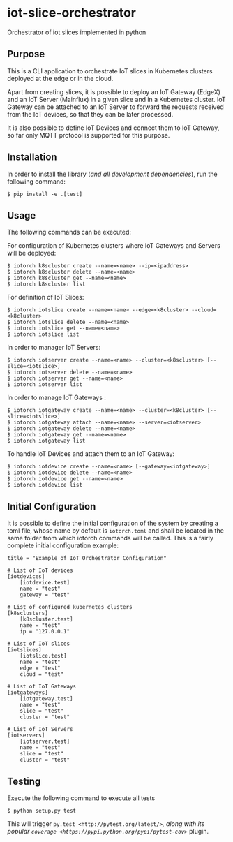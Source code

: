 # iot-slice-orchestrator
Orchestrator of iot slices implemented in python

Purpose
-------

This is a CLI application to orchestrate IoT slices in Kubernetes clusters deployed at the edge or in the cloud.

Apart from creating slices, it is possible to deploy an IoT Gateway (EdgeX) and an IoT Server (Mainflux) in a given slice and in a Kubernetes cluster. IoT Gateway can be attached to an IoT Server to forward the requests received from the IoT devices, so that they can be later processed.

It is also possible to define IoT Devices and connect them to IoT Gateway, so far only MQTT protocol is supported for this purpose.


Installation
------------

In order to install the library (*and all development dependencies*), run the following command:

    $ pip install -e .[test]

Usage
-----

The following commands can be executed:

For configuration of Kubernetes clusters where IoT Gateways and Servers will be deployed:

    $ iotorch k8scluster create --name=<name> --ip=<ipaddress>
    $ iotorch k8scluster delete --name=<name>
    $ iotorch k8scluster get --name=<name>
    $ iotorch k8scluster list

For definition of IoT Slices:

    $ iotorch iotslice create --name=<name> --edge=<k8cluster> --cloud=<k8cluster>
    $ iotorch iotslice delete --name=<name>
    $ iotorch iotslice get --name=<name>
    $ iotorch iotslice list

In order to manager IoT Servers:

    $ iotorch iotserver create --name=<name> --cluster=<k8scluster> [--slice=<iotslice>]
    $ iotorch iotserver delete --name=<name>
    $ iotorch iotserver get --name=<name>
    $ iotorch iotserver list

In order to manage IoT Gateways :

    $ iotorch iotgateway create --name=<name> --cluster=<k8cluster> [--slice=<iotslice>]
    $ iotorch iotgateway attach --name=<name> --server=<iotserver>
    $ iotorch iotgateway delete --name=<name>
    $ iotorch iotgateway get --name=<name>
    $ iotorch iotgateway list

To handle IoT Devices and attach them to an IoT Gateway:

    $ iotorch iotdevice create --name=<name> [--gateway=<iotgateway>]
    $ iotorch iotdevice delete --name=<name>
    $ iotorch iotdevice get --name=<name>
    $ iotorch iotdevice list

Initial Configuration
---------------------

It is possible to define the initial configuration of the system by creating a toml file, whose name by default is ``iotorch.toml`` and shall be located in the same folder from which iotorch commands will be called.
This is a fairly complete initial configuration example:

    title = "Example of IoT Orchestrator Configuration"
    
    # List of IoT devices
    [iotdevices]
        [iotdevice.test]
        name = "test"
        gateway = "test"
    
    # List of configured kubernetes clusters
    [k8sclusters]
        [k8scluster.test]
        name = "test"
        ip = "127.0.0.1"
   
    # List of IoT slices
    [iotslices]
        [iotslice.test]
        name = "test"
        edge = "test"
        cloud = "test"
    
    # List of IoT Gateways
    [iotgateways]
        [iotgateway.test]
        name = "test"
        slice = "test"
        cluster = "test"
    
    # List of IoT Servers
    [iotservers]
        [iotserver.test]
        name = "test"
        slice = "test"
        cluster = "test"
        
Testing
-------
Execute the following command to execute all tests

    $ python setup.py test

This will trigger `py.test <http://pytest.org/latest/>`_, along with its popular
`coverage <https://pypi.python.org/pypi/pytest-cov>`_ plugin.
